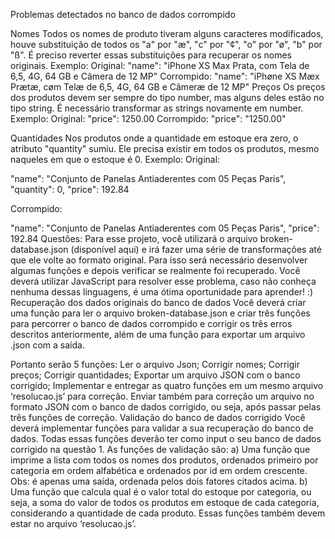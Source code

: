 Problemas detectados no banco de dados corrompido 

Nomes
Todos os nomes de produto tiveram alguns caracteres modificados, houve substituição de todos os "a" por "æ", "c" por "¢", "o" por "ø", "b" por "ß". É preciso reverter essas substituições para recuperar os nomes originais.
Exemplo: 
Original: 
"name": "iPhone XS Max Prata, com Tela de 6,5, 4G, 64 GB e Câmera de 12 MP" 
Corrompido: 
"name": "iPhøne XS Mæx Prætæ, cøm Telæ de 6,5, 4G, 64 GB e Câmeræ de 12 MP" 
Preços
Os preços dos produtos devem ser sempre do tipo number, mas alguns deles estão no tipo string. É necessário transformar as strings novamente em number.
Exemplo: 
Original:
"price": 1250.00 
Corrompido: 
"price": "1250.00" 


Quantidades
Nos produtos onde a quantidade em estoque era zero, o atributo "quantity" sumiu. Ele precisa existir em todos os produtos, mesmo naqueles em que o estoque é 0.
Exemplo: 
Original: 


"name": "Conjunto de Panelas Antiaderentes com 05 Peças Paris", 
"quantity": 0, 
"price": 192.84 


Corrompido:


"name": "Conjunto de Panelas Antiaderentes com 05 Peças Paris", 
"price": 192.84 
Questões: 
Para esse projeto, você utilizará o arquivo broken-database.json (disponível aqui) e irá fazer uma série de transformações até que ele volte ao formato original. Para isso será necessário desenvolver algumas funções e depois verificar se realmente foi recuperado. Você deverá utilizar JavaScript para resolver esse problema, caso não conheça nenhuma dessas linguagens, é uma ótima oportunidade para aprender! :) 
Recuperação dos dados originais do banco de dados 
Você deverá criar uma função para ler o arquivo broken-database.json e criar três funções para percorrer o banco de dados corrompido e corrigir os três erros descritos anteriormente, além de uma função para exportar um arquivo .json com a saída.

Portanto serão 5 funções: 
Ler o arquivo Json;
Corrigir nomes; 
Corrigir preços; 
Corrigir quantidades; 
Exportar um arquivo JSON com o banco corrigido;
Implementar e entregar as quatro funções em um mesmo arquivo ‘resolucao.js’ para correção. Enviar também para correção um arquivo no formato JSON com o banco de dados corrigido, ou seja, após passar pelas três funções de correção. 
 Validação do banco de dados corrigido 
Você deverá implementar funções para validar a sua recuperação do banco de dados. Todas essas funções deverão ter como input o seu banco de dados corrigido na questão 1. As funções de validação são: 
a) Uma função que imprime a lista com todos os nomes dos produtos, ordenados primeiro por categoria em ordem alfabética e ordenados por id em ordem crescente. Obs: é apenas uma saída, ordenada pelos dois fatores citados acima.
b) Uma função que calcula qual é o valor total do estoque por categoria, ou seja, a soma do valor de todos os produtos em estoque de cada categoria, considerando a quantidade de cada produto. 
Essas funções também devem estar no arquivo ‘resolucao.js’.
